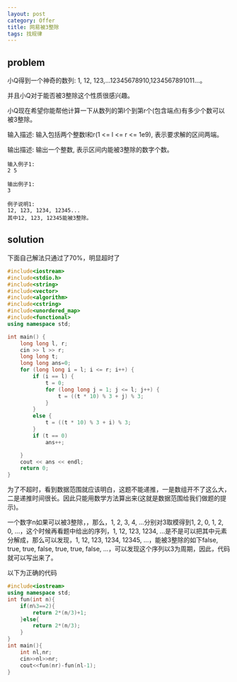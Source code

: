```yaml
---
layout: post
category: Offer
title: 网易被3整除
tags: 找规律
---
```


## problem
小Q得到一个神奇的数列: 1, 12, 123,...12345678910,1234567891011...。

并且小Q对于能否被3整除这个性质很感兴趣。

小Q现在希望你能帮他计算一下从数列的第l个到第r个(包含端点)有多少个数可以被3整除。


输入描述:
输入包括两个整数l和r(1 <= l <= r <= 1e9), 表示要求解的区间两端。


输出描述:
输出一个整数, 表示区间内能被3整除的数字个数。

    输入例子1:
    2 5
    
    输出例子1:
    3
    
    例子说明1:
    12, 123, 1234, 12345...
    其中12, 123, 12345能被3整除。

## solution
下面自己解法只通过了70%，明显超时了

```c++
#include<iostream>
#include<stdio.h>
#include<string>
#include<vector>
#include<algorithm>
#include<cstring>
#include<unordered_map>
#include<functional>
using namespace std;

int main() {
	long long l, r;
	cin >> l >> r;
	long long t;
	long long ans=0;
	for (long long i = l; i <= r; i++) {
		if (i == l) {
			t = 0;
			for (long long j = 1; j <= l; j++) {
				t = ((t * 10) % 3 + j) % 3;
			}
		}
		else {
			t = ((t * 10) % 3 + i) % 3;
		}
		if (t == 0)
			ans++;

	}
	cout << ans << endl;
	return 0;
}
```

为了不超时，看到数据范围就应该明白，这题不能递推，一是数组开不了这么大，二是递推时间很长。因此只能用数学方法算出来(这就是数据范围给我们做题的提示)。

一个数字n如果可以被3整除，，那么，1, 2, 3, 4, ...分别对3取模得到1, 2, 0, 1, 2, 0, ...，这个时候再看题中给出的序列，1, 12, 123, 1234, ...是不是可以把其中元素分解成，那么可以发现，1, 12, 123, 1234, 12345, ...，能被3整除的如下false, true, true, false, true, true, false, ...，可以发现这个序列以3为周期，因此，代码就可以写出来了。

以下为正确的代码
```c++
#include<iostream>
using namespace std;
int fun(int n){
    if(n%3==2){
        return 2*(n/3)+1;
    }else{
        return 2*(n/3);
    }
}
int main(){
    int nl,nr;
    cin>>nl>>nr;
    cout<<fun(nr)-fun(nl-1);
}
```